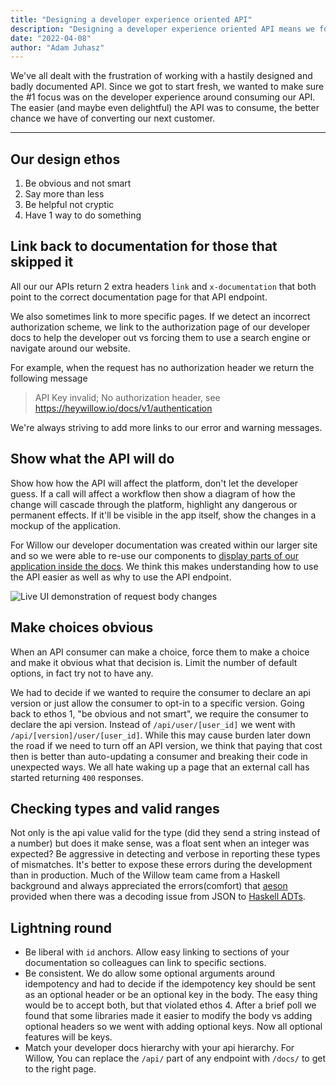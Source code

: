 ```yaml
---
title: "Designing a developer experience oriented API"
description: "Designing a developer experience oriented API means we focus on the developer and how they'll consume the API and its documentation"
date: "2022-04-08"
author: "Adam Juhasz"
---
```


We've all dealt with the frustration of working with a hastily designed and badly documented API. Since we got to start fresh, we wanted to make sure the #1 focus was on the developer experience around consuming our API. The easier (and maybe even delightful) the API was to consume, the better chance we have of converting our next customer.

---

## Our design ethos

1. Be obvious and not smart
2. Say more than less
3. Be helpful not cryptic
4. Have 1 way to do something

## Link back to documentation for those that skipped it

All our our APIs return 2 extra headers `link` and `x-documentation` that both point to the correct documentation page for that API endpoint.

We also sometimes link to more specific pages. If we detect an incorrect authorization scheme, we link to the authorization page of our developer docs to help the developer out vs forcing them to use a search engine or navigate around our website.

For example, when the request has no authorization header we return the following message

> API Key invalid; No authorization header, see https://heywillow.io/docs/v1/authentication

We're always striving to add more links to our error and warning messages.

## Show what the API will do

Show how how the API will affect the platform, don't let the developer guess. If a call will affect a workflow then show a diagram of how the change will cascade through the platform, highlight any dangerous or permanent effects. If it'll be visible in the app itself, show the changes in a mockup of the application.

For Willow our developer documentation was created within our larger site and so we were able to re-use our components to [display parts of our application inside the docs](/docs/v1/user/user_id#in-app-demo). We think this makes understanding how to use the API easier as well as why to use the API endpoint.

![Live UI demonstration of request body changes](/images/blogs/designing-a-developer-experience-oriented-api/live-gui-demo.gif)

## Make choices obvious

When an API consumer can make a choice, force them to make a choice and make it obvious what that decision is. Limit the number of default options, in fact try not to have any.

We had to decide if we wanted to require the consumer to declare an api version or just allow the consumer to opt-in to a specific version. Going back to ethos 1, "be obvious and not smart", we require the consumer to declare the api version. Instead of `/api/user/[user_id]` we went with `/api/[version]/user/[user_id]`. While this may cause burden later down the road if we need to turn off an API version, we think that paying that cost then is better than auto-updating a consumer and breaking their code in unexpected ways. We all hate waking up a page that an external call has started returning `400` responses.

## Checking types and valid ranges

Not only is the api value valid for the type (did they send a string instead of a number) but does it make sense, was a float sent when an integer was expected? Be aggressive in detecting and verbose in reporting these types of mismatches. It's better to expose these errors during the development than in production. Much of the Willow team came from a Haskell background and always appreciated the errors(comfort) that [aeson](https://github.com/haskell/aeson) provided when there was a decoding issue from JSON to [Haskell ADTs](http://learnyouahaskell.com/making-our-own-types-and-typeclasses).

## Lightning round

- Be liberal with `id` anchors. Allow easy linking to sections of your documentation so colleagues can link to specific sections.
- Be consistent. We do allow some optional arguments around idempotency and had to decide if the idempotency key should be sent as an optional header or be an optional key in the body. The easy thing would be to accept both, but that violated ethos 4. After a brief poll we found that some libraries made it
  easier to modify the body vs adding optional headers so we went with adding optional keys. Now all optional features will be keys.
- Match your developer docs hierarchy with your api hierarchy. For Willow, You can replace the `/api/` part of any endpoint with `/docs/` to get to the right page.
